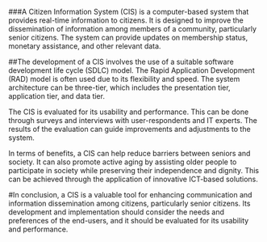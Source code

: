 ###A Citizen Information System 
(CIS) is a computer-based system that provides real-time information to citizens. It is designed to improve the dissemination of information among members of a community, particularly senior citizens. The system can provide updates on membership status, monetary assistance, and other relevant data.

##The development of a CIS involves the use of a suitable software development life cycle (SDLC) model. The Rapid Application Development (RAD) model is often used due to its flexibility and speed. The system architecture can be three-tier, which includes the presentation tier, application tier, and data tier.

The CIS is evaluated for its usability and performance. This can be done through surveys and interviews with user-respondents and IT experts. The results of the evaluation can guide improvements and adjustments to the system.

In terms of benefits, a CIS can help reduce barriers between seniors and society. It can also promote active aging by assisting older people to participate in society while preserving their independence and dignity. This can be achieved through the application of innovative ICT-based solutions.

#In conclusion, a CIS is a valuable tool for enhancing communication and information dissemination among citizens, particularly senior citizens. Its development and implementation should consider the needs and preferences of the end-users, and it should be evaluated for its usability and performance.